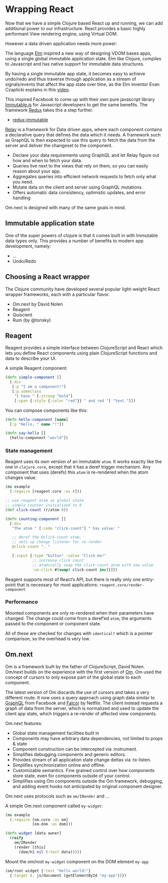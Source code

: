 # Wrapping React

Now that we have a simple  Clojure based React up and running, we can add additional power to our infrastructure.
React provides a basic highly performant View rendering engine, using Virtual DOM. 

However a data driven application needs more power:

The language [Elm](http://elm-lang.org/) inspired a new way of designing VDOM bases apps, using a single global immutable application state. Elm like Clojure, compiles to Javascript and has native support for immutable data structures.

By having a single immutable app state, it becomes easy to achieve undo/redo and thus traverse through application as a stream of signals/events that affect the app state over time, as the Elm inventor Evan Czaplicki explains in this [video](https://www.youtube.com/watch?v=Agu6jipKfYw).

This inspired Facebook to come up with their own pure javascript library [Immutable.js](https://facebook.github.io/immutable-js/) for Javascript developers to get the same benefits. The framework [Redux]() takes this a step further.

- [redux-immutable](https://github.com/gajus/redux-immutable)


[Relay](https://facebook.github.io/relay/) is a framework for Data driven apps, where each component contains a declarative query that defines the data which it needs. A framework such as GraphQL is then expected to use this query to fetch the data from the server and deliver the changeset to the component.

- Declare your data requirements using GraphQL and let Relay figure out how and when to fetch your data.
- Queries live next to the views that rely on them, so you can easily reason about your app. 
- Aggregates queries into efficient network requests to fetch only what you need.
- Mutate data on the client and server using GraphQL mutations. 
- Offers automatic data consistency, optimistic updates, and error handling

Om.next is designed with many of the same goals in mind.


## Immutable application state

One of the super powers of clojure is that it comes built in with Immutable data types only. This provides a number of benefits to modern
app development, namely:

- ...
- Undo/Redo

## Choosing a React wrapper

The Clojure community have developed several popular light-weight React wrapper frameworks, each with a particular flavor.

- Om.next by David Nolen
- Reagent
- Quiscient
- Rum (by @tonsky)

## Reagent

Reagent provides a simple interface between ClojureScript and React which lets you define React components using plain ClojureScript functions and data to describe your UI.

A simple Reagent component:

```cljs
(defn simple-component []
  [:div
   [:p "I am a component!"]
   [:p.someclass
    "I have " [:strong "bold"]
    [:span {:style {:color "red"}} " and red "] "text."]])
```

You can compose components like this:

```cljs
(defn hello-component [name]
  [:p "Hello, " name "!"])

(defn say-hello []
  [hello-component "world"])
```

### State management

Reagent uses its own version of an immutable `atom`. 
It works exactly like the one in `clojure.core`, except that it has a deref trigger mechanism. 
Any component that uses (derefs) this `atom` is re-rendered when the atom changes value.

```cljs
(ns example
  (:require [reagent.core :as r]))

;; use reagent atom as global state
;; simple counter initialized to 0
(def click-count (r/atom 0)) 

(defn counting-component []
  [:div
   "The atom " [:code "click-count"] " has value: "

   ;; deref the @click-count atom, 
   ;; sets up change listener for re-render
   @click-count ". "

   [:input {:type "button" :value "Click me!"
            ;; increase click count
            ;; atomically swap the click-count atom with new value
            :on-click #(swap! click-count inc)}]])
```

Reagent supports most of React’s API, but there is really only one entry-point that is necessary for most applications: `reagent.core/render-component`

### Performance

Mounted components are only re-rendered when their parameters have changed. The change could come from a deref’ed `atom`, the arguments passed to the component or component state.

All of these are checked for changes with `identical?` which is a pointer comparison, so the overhead is very low.

## Om.next

Om is a framework built by the father of ClojureScript, David Nolen. Om/next builds on the experience with the first version of [Om](https://github.com/omcljs/om/). Om used the concept of cursors to only expose part of the global state to each component.

The latest version of Om discards the use of cursors and takes a very different route. It now uses a query approach using graph data similar to [GraphQL](https://facebook.github.io/graphql/) from Facebook and [Falcor](http://netflix.github.io/falcor/) by Netflix. 
The client instead requests a graph of data from the server, which is normalized and used to update the client app state, which triggers a re-render of affected view components.

Om.next features:

- Global state management facilities built in
- Components may have arbitrary data dependencies, not limited to props & state
- Component construction can be intercepted via :instrument. 
- Simplifies debugging components and generic editors.
- Provides stream of all application state change deltas via :tx-listen. 
- Simplifies synchronization online and offline.
- Customizable semantics. Fine grained control over how components store state, even for components outside of your control. 
- Simplifies using Om components outside the Om framework, debugging, and adding event hooks not anticipated by original component designer.

Om.next uses protocols such as `om/IRender` and ...

A simple Om.next component called `my-widget`:

```cljs
(ns example
  (:require [om.core :as om]
            [om.dom :as dom]))

(defn widget [data owner]
  (reify
    om/IRender
    (render [this]
      (dom/h1 nil (:text data)))))
```

Mount the om/root `my-widget` component on the DOM element `my-app`

```cljs
(om/root widget {:text "Hello world!"}
  {:target (. js/document (getElementById "my-app"))})
```